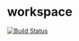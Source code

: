workspace
=========


[![Build Status](https://ameausoone.ci.cloudbees.com/buildStatus/icon?job=Quartz-HazelcastJobStore_CIJob)](https://ameausoone.ci.cloudbees.com/job/Quartz-HazelcastJobStore_CIJob/)
